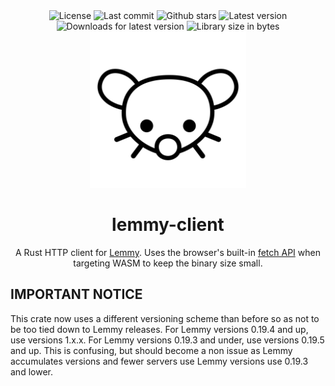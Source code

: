 <div align="center">
  <img src="https://img.shields.io/github/license/LemmyNet/lemmy-client-rs?style=for-the-badge" alt="License" />
  <img src="https://img.shields.io/github/last-commit/LemmyNet/lemmy-client-rs?style=for-the-badge&logo=GitHub" alt="Last commit" />
  <img src="https://img.shields.io/github/stars/LemmyNet/lemmy-client-rs?style=for-the-badge&logo=GitHub" alt="Github stars" />
  <img src="https://img.shields.io/crates/v/lemmy-client?style=for-the-badge" alt="Latest version" />
  <img src="https://img.shields.io/crates/dv/lemmy-client?style=for-the-badge" alt="Downloads for latest version" />
  <img src="https://img.shields.io/github/languages/code-size/LemmyNet/lemmy-client-rs?style=for-the-badge&logo=Rust" alt="Library size in bytes" />
</div>
<div align="center">
  <a href="https://join-lemmy.org" rel="noopener">
      <img src="https://raw.githubusercontent.com/LemmyNet/lemmy-ui/main/src/assets/icons/favicon.svg" alt="Lemmy logo" width="250px" height="250px"/>
  </a>
  <h1 align="center">lemmy-client</h1>
  <p align="center">A Rust HTTP client for <a href="https://github.com/LemmyNet/lemmy">Lemmy</a>. Uses the browser's built-in <a href="https://developer.mozilla.org/en-US/docs/Web/API/Fetch_API">fetch API</a> when targeting WASM to keep the binary size small.</p>
</div>

## IMPORTANT NOTICE

This crate now uses a different versioning scheme than before so as not to be too tied down to Lemmy releases. For Lemmy versions 0.19.4 and up, use versions 1.x.x. For Lemmy versions 0.19.3 and under, use versions 0.19.5 and up. This is confusing, but should become a non issue as Lemmy accumulates versions and fewer servers use Lemmy versions use 0.19.3 and lower.
